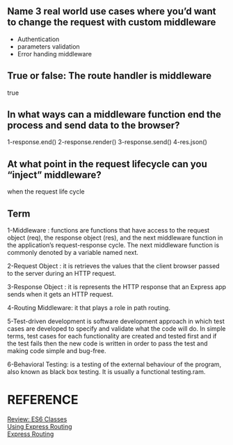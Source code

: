 

##  Name 3 real world use cases where you’d want to change the request with custom middleware
 * Authentication
 * parameters validation
 * Error handing middleware

## True or false: The route handler is middleware 
 true



##  In what ways can a middleware function end the process and send data to the browser?

 1-response.end()
 2-response.render()
 3-response.send()
 4-res.json() 

 

 

## At what point in the request lifecycle can you “inject” middleware?

 when the request life cycle




## Term 

1-Middleware : functions are functions that have access to the request object (req), the response object (res), and the next middleware function in the application’s request-response cycle. The next middleware function is commonly denoted by a variable named next.

2-Request Object : it is retrieves the values that the client browser passed to the server during an HTTP request. 

3-Response Object  :  it is represents the HTTP response that an Express app sends when it gets an HTTP request.

 

4-Routing Middleware:  it that plays a role in path routing.

5-Test-driven development is software development approach in which test cases are developed to specify and validate what the code will do. In simple terms, test cases for each functionality are created and tested first and if the test fails then the new code is written in order to pass the test and making code simple and bug-free.

6-Behavioral Testing:  is a testing of the external behaviour of the program, also known as black box testing. It is usually a functional testing.ram.







# REFERENCE 


[Review: ES6 Classes](https://developer.mozilla.org/en-US/docs/Web/JavaScript/Reference/Classes)<br>
[Using Express Routing](https://expressjs.com/en/guide/routing.html) <br>
[Express Routing](https://scotch.io/tutorials/learn-to-use-the-new-router-in-expressjs-4) <br>


